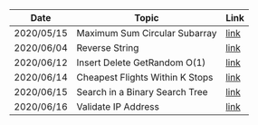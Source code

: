|Date|Topic|Link|
|----|-----|----|
|2020/05/15|Maximum Sum Circular Subarray|[link](https://leetcode.com/problems/maximum-sum-circular-subarray/)|
|2020/06/04|Reverse String|[link](https://leetcode.com/problems/reverse-string/)|
|2020/06/12|Insert Delete GetRandom O(1)|[link](https://leetcode.com/problems/insert-delete-getrandom-o1/)|
|2020/06/14|Cheapest Flights Within K Stops|[link](https://leetcode.com/problems/cheapest-flights-within-k-stops/)|
|2020/06/15|Search in a Binary Search Tree|[link](https://leetcode.com/problems/search-in-a-binary-search-tree/)|
|2020/06/16|Validate IP Address|[link](https://leetcode.com/problems/validate-ip-address/)|